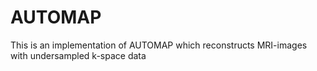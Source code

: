 # AUTOMAP
This is an implementation of AUTOMAP which reconstructs MRI-images with undersampled k-space data
